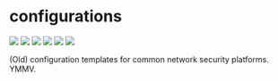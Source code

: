 # configurations
[![](https://img.shields.io/github/stars/0xdea/configurations.svg?color=yellow)](https://github.com/0xdea/configurations)
[![](https://img.shields.io/github/forks/0xdea/configurations.svg?color=green)](https://github.com/0xdea/configurations)
[![](https://img.shields.io/github/watchers/0xdea/configurations.svg?color=red)](https://github.com/0xdea/configurations)
[![](https://img.shields.io/badge/license-MIT%20License-red.svg?color=lightgray)](https://opensource.org/licenses/MIT) 
[![](https://img.shields.io/badge/twitter-%400xdea-blue.svg)](https://twitter.com/0xdea)
[![](https://img.shields.io/badge/mastodon-%40raptor-purple.svg)](https://infosec.exchange/@raptor)

(Old) configuration templates for common network security platforms. YMMV.

